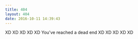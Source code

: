 ```yaml
---
title: 404
layout: 404
date: 2016-10-11 14:39:43
---
```

XD XD XD XD XD You've reached a dead end XD XD XD XD XD